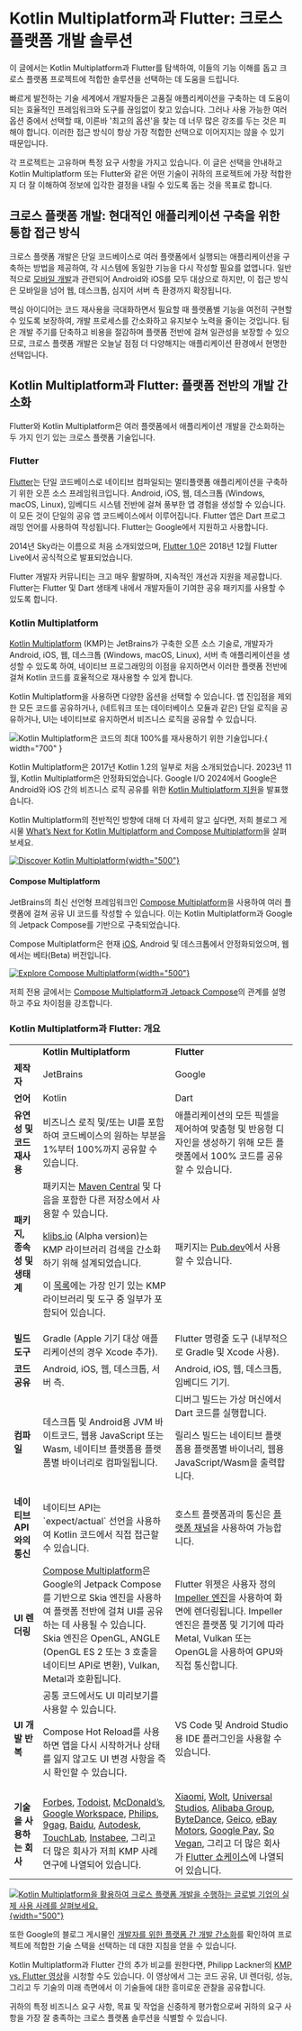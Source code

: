 # Kotlin Multiplatform과 Flutter: 크로스 플랫폼 개발 솔루션

<web-summary>이 글에서는 Kotlin Multiplatform과 Flutter를 탐색하여, 이들의 기능 이해를 돕고 크로스 플랫폼 프로젝트에 적합한 솔루션을 선택하는 데 도움을 드립니다.</web-summary> 

빠르게 발전하는 기술 세계에서 개발자들은 고품질 애플리케이션을 구축하는 데 도움이 되는 효율적인 프레임워크와 도구를 끊임없이 찾고 있습니다. 그러나 사용 가능한 여러 옵션 중에서 선택할 때, 이른바 '최고의 옵션'을 찾는 데 너무 많은 강조를 두는 것은 피해야 합니다. 이러한 접근 방식이 항상 가장 적합한 선택으로 이어지지는 않을 수 있기 때문입니다.

각 프로젝트는 고유하며 특정 요구 사항을 가지고 있습니다. 이 글은 선택을 안내하고 Kotlin Multiplatform 또는 Flutter와 같은 어떤 기술이 귀하의 프로젝트에 가장 적합한지 더 잘 이해하여 정보에 입각한 결정을 내릴 수 있도록 돕는 것을 목표로 합니다.

## 크로스 플랫폼 개발: 현대적인 애플리케이션 구축을 위한 통합 접근 방식

크로스 플랫폼 개발은 단일 코드베이스로 여러 플랫폼에서 실행되는 애플리케이션을 구축하는 방법을 제공하여, 각 시스템에 동일한 기능을 다시 작성할 필요를 없앱니다. 일반적으로 [모바일 개발](cross-platform-mobile-development.md)과 관련되어 Android와 iOS를 모두 대상으로 하지만, 이 접근 방식은 모바일을 넘어 웹, 데스크톱, 심지어 서버 측 환경까지 확장됩니다.

핵심 아이디어는 코드 재사용을 극대화하면서 필요할 때 플랫폼별 기능을 여전히 구현할 수 있도록 보장하여, 개발 프로세스를 간소화하고 유지보수 노력을 줄이는 것입니다. 팀은 개발 주기를 단축하고 비용을 절감하며 플랫폼 전반에 걸쳐 일관성을 보장할 수 있으므로, 크로스 플랫폼 개발은 오늘날 점점 더 다양해지는 애플리케이션 환경에서 현명한 선택입니다.

## Kotlin Multiplatform과 Flutter: 플랫폼 전반의 개발 간소화

Flutter와 Kotlin Multiplatform은 여러 플랫폼에서 애플리케이션 개발을 간소화하는 두 가지 인기 있는 크로스 플랫폼 기술입니다.

### Flutter

[Flutter](https://flutter.dev/)는 단일 코드베이스로 네이티브 컴파일되는 멀티플랫폼 애플리케이션을 구축하기 위한 오픈 소스 프레임워크입니다. Android, iOS, 웹, 데스크톱 (Windows, macOS, Linux), 임베디드 시스템 전반에 걸쳐 풍부한 앱 경험을 생성할 수 있습니다. 이 모든 것이 단일의 공유 앱 코드베이스에서 이루어집니다. Flutter 앱은 Dart 프로그래밍 언어를 사용하여 작성됩니다. Flutter는 Google에서 지원하고 사용합니다.

2014년 Sky라는 이름으로 처음 소개되었으며, [Flutter 1.0](https://developers.googleblog.com/en/flutter-10-googles-portable-ui-toolkit/)은 2018년 12월 Flutter Live에서 공식적으로 발표되었습니다.

Flutter 개발자 커뮤니티는 크고 매우 활발하며, 지속적인 개선과 지원을 제공합니다. Flutter는 Flutter 및 Dart 생태계 내에서 개발자들이 기여한 공유 패키지를 사용할 수 있도록 합니다.

### Kotlin Multiplatform

[Kotlin Multiplatform](https://www.jetbrains.com/kotlin-multiplatform/) (KMP)는 JetBrains가 구축한 오픈 소스 기술로, 개발자가 Android, iOS, 웹, 데스크톱 (Windows, macOS, Linux), 서버 측 애플리케이션을 생성할 수 있도록 하여, 네이티브 프로그래밍의 이점을 유지하면서 이러한 플랫폼 전반에 걸쳐 Kotlin 코드를 효율적으로 재사용할 수 있게 합니다.

Kotlin Multiplatform을 사용하면 다양한 옵션을 선택할 수 있습니다. 앱 진입점을 제외한 모든 코드를 공유하거나, (네트워크 또는 데이터베이스 모듈과 같은) 단일 로직을 공유하거나, UI는 네이티브로 유지하면서 비즈니스 로직을 공유할 수 있습니다.

![Kotlin Multiplatform은 코드의 최대 100%를 재사용하기 위한 기술입니다.](kmp-logic-and-ui.svg){ width="700" }

Kotlin Multiplatform은 2017년 Kotlin 1.2의 일부로 처음 소개되었습니다. 2023년 11월, Kotlin Multiplatform은 안정화되었습니다. Google I/O 2024에서 Google은 Android와 iOS 간의 비즈니스 로직 공유를 위한 [Kotlin Multiplatform 지원](https://android-developers.googleblog.com/2024/05/android-support-for-kotlin-multiplatform-to-share-business-logic-across-mobile-web-server-desktop.html)을 발표했습니다.

Kotlin Multiplatform의 전반적인 방향에 대해 더 자세히 알고 싶다면, 저희 블로그 게시물 [What’s Next for Kotlin Multiplatform and Compose Multiplatform](https://blog.jetbrains.com/kotlin/2025/08/kmp-roadmap-aug-2025/)을 살펴보세요.

[![Discover Kotlin Multiplatform](discover-kmp.svg){width="500"}](https://www.jetbrains.com/kotlin-multiplatform/)

#### Compose Multiplatform

JetBrains의 최신 선언형 프레임워크인 [Compose Multiplatform](https://www.jetbrains.com/compose-multiplatform/)을 사용하여 여러 플랫폼에 걸쳐 공유 UI 코드를 작성할 수 있습니다. 이는 Kotlin Multiplatform과 Google의 Jetpack Compose를 기반으로 구축되었습니다.

Compose Multiplatform은 현재 [iOS](https://blog.jetbrains.com/kotlin/2025/05/compose-multiplatform-1-8-0-released-compose-multiplatform-for-ios-is-stable-and-production-ready/), Android 및 데스크톱에서 안정화되었으며, 웹에서는 베타(Beta) 버전입니다.

[![Explore Compose Multiplatform](explore-compose.svg){width="500"}](https://www.jetbrains.com/compose-multiplatform/)

저희 전용 글에서는 [Compose Multiplatform과 Jetpack Compose](compose-multiplatform-and-jetpack-compose.md)의 관계를 설명하고 주요 차이점을 강조합니다.

### Kotlin Multiplatform과 Flutter: 개요

<table style="both">
    
<tr>
<td></td>
        <td><b>Kotlin Multiplatform</b></td>
        <td><b>Flutter</b></td>
</tr>

    
<tr>
<td><b>제작자</b></td>
        <td>JetBrains</td>
        <td>Google</td>
</tr>

    
<tr>
<td><b>언어</b></td>
        <td>Kotlin</td>
        <td>Dart</td>
</tr>

    
<tr>
<td><b>유연성 및 코드 재사용</b></td>
        <td>비즈니스 로직 및/또는 UI를 포함하여 코드베이스의 원하는 부분을 1%부터 100%까지 공유할 수 있습니다.</td>
        <td>애플리케이션의 모든 픽셀을 제어하여 맞춤형 및 반응형 디자인을 생성하기 위해 모든 플랫폼에서 100% 코드를 공유할 수 있습니다.</td>
</tr>

    
<tr>
<td><b>패키지, 종속성 및 생태계</b></td>
        <td>패키지는 <a href="https://central.sonatype.com/">Maven Central</a> 및 다음을 포함한 다른 저장소에서 사용할 수 있습니다.
            <p><a href="http://klibs.io">klibs.io</a> (Alpha version)는 KMP 라이브러리 검색을 간소화하기 위해 설계되었습니다.</p>
            <p>이 <a href="https://github.com/terrakok/kmp-awesome">목록</a>에는 가장 인기 있는 KMP 라이브러리 및 도구 중 일부가 포함되어 있습니다.</p> </td>
        <td>패키지는 <a href="https://pub.dev/">Pub.dev</a>에서 사용할 수 있습니다.</td>
</tr>

    
<tr>
<td><b>빌드 도구</b></td>
        <td>Gradle (Apple 기기 대상 애플리케이션의 경우 Xcode 추가).</td>
        <td>Flutter 명령줄 도구 (내부적으로 Gradle 및 Xcode 사용).</td>
</tr>

    
<tr>
<td><b>코드 공유</b></td>
        <td>Android, iOS, 웹, 데스크톱, 서버 측.</td>
        <td>Android, iOS, 웹, 데스크톱, 임베디드 기기.</td>
</tr>

    
<tr>
<td><b>컴파일</b></td>
        <td>데스크톱 및 Android용 JVM 바이트코드, 웹용 JavaScript 또는 Wasm, 네이티브 플랫폼용 플랫폼별 바이너리로 컴파일됩니다.</td>
        <td>디버그 빌드는 가상 머신에서 Dart 코드를 실행합니다.
        <p>릴리스 빌드는 네이티브 플랫폼용 플랫폼별 바이너리, 웹용 JavaScript/Wasm을 출력합니다.</p>
        </td>
</tr>

    
<tr>
<td><b>네이티브 API와의 통신</b></td>
        <td>네이티브 API는 <Links href="/kmp/multiplatform-expect-actual" summary="undefined">`expect/actual` 선언</Links>을 사용하여 Kotlin 코드에서 직접 접근할 수 있습니다.</td>
        <td>호스트 플랫폼과의 통신은 <a href="https://docs.flutter.dev/platform-integration/platform-channels">플랫폼 채널</a>을 사용하여 가능합니다.</td>
</tr>

    
<tr>
<td><b>UI 렌더링</b></td>
        <td><a href="https://www.jetbrains.com/compose-multiplatform/">Compose Multiplatform</a>은 Google의 Jetpack Compose를 기반으로 Skia 엔진을 사용하여 플랫폼 전반에 걸쳐 UI를 공유하는 데 사용될 수 있습니다. Skia 엔진은 OpenGL, ANGLE (OpenGL ES 2 또는 3 호출을 네이티브 API로 변환), Vulkan, Metal과 호환됩니다.</td>
        <td>Flutter 위젯은 사용자 정의 <a href="https://docs.flutter.dev/perf/impeller">Impeller 엔진</a>을 사용하여 화면에 렌더링됩니다. Impeller 엔진은 플랫폼 및 기기에 따라 Metal, Vulkan 또는 OpenGL을 사용하여 GPU와 직접 통신합니다.</td>
</tr>

    
<tr>
<td><b>UI 개발 반복</b></td>
        <td>공통 코드에서도 UI 미리보기를 사용할 수 있습니다.
        <p><Links href="/kmp/compose-hot-reload" summary="undefined">Compose Hot Reload</Links>를 사용하면 앱을 다시 시작하거나 상태를 잃지 않고도 UI 변경 사항을 즉시 확인할 수 있습니다.</p></td>
        <td>VS Code 및 Android Studio용 IDE 플러그인을 사용할 수 있습니다.</td>
</tr>

    
<tr>
<td><b>기술을 사용하는 회사</b></td>
        <td><a href="https://www.forbes.com/sites/forbes-engineering/2023/11/13/forbes-mobile-app-shifts-to-kotlin-multiplatform/">Forbes</a>, <a href="https://www.youtube.com/watch?v=z-o9MqN86eE">Todoist</a>, <a href="https://medium.com/mcdonalds-technical-blog/mobile-multiplatform-development-at-mcdonalds-3b72c8d44ebc">McDonald’s</a>, <a href="https://www.youtube.com/watch?v=5sOXv-X43vc">Google Workspace</a>, <a href="https://www.youtube.com/watch?v=hZPL8QqiLi8">Philips</a>, <a href="https://raymondctc.medium.com/adopting-kotlin-multiplatform-mobile-kmm-on-9gag-app-dfe526d9ce04">9gag</a>, <a href="https://kotlinlang.org/lp/multiplatform/case-studies/baidu">Baidu</a>, <a href="https://kotlinlang.org/lp/multiplatform/case-studies/autodesk/">Autodesk</a>, <a href="https://touchlab.co/">TouchLab</a>, <a href="https://www.youtube.com/watch?v=YsQ-2lQYQ8M">Instabee</a>, 그리고 더 많은 회사가 저희 <Links href="/kmp/case-studies" summary="undefined">KMP 사례 연구</Links>에 나열되어 있습니다.</td>
        <td><a href="https://flutter.dev/showcase/xiaomi">Xiaomi</a>, <a href="https://flutter.dev/showcase/wolt">Wolt</a>, <a href="https://flutter.dev/showcase/universal-studios">Universal Studios</a>, <a href="https://flutter.dev/showcase/alibaba-group">Alibaba Group</a>, <a href="https://flutter.dev/showcase/bytedance">ByteDance</a>, <a href="https://www.geico.com/techblog/flutter-as-the-multi-channel-ux-framework/">Geico</a>, <a href="https://flutter.dev/showcase/ebay">eBay Motors</a>, <a href="https://flutter.dev/showcase/google-pay">Google Pay</a>, <a href="https://flutter.dev/showcase/so-vegan">So Vegan</a>, 그리고 더 많은 회사가 <a href="https://flutter.dev/showcase">Flutter 쇼케이스</a>에 나열되어 있습니다.</td>
</tr>

</table>

[![Kotlin Multiplatform을 활용하여 크로스 플랫폼 개발을 수행하는 글로벌 기업의 실제 사용 사례를 살펴보세요.](kmp-use-cases-1.svg){width="500"}](https://www.jetbrains.com/help/kotlin-multiplatform-dev/case-studies.html)

또한 Google의 블로그 게시물인 [개발자를 위한 플랫폼 간 개발 간소화](https://developers.googleblog.com/en/making-development-across-platforms-easier-for-developers/)를 확인하여 프로젝트에 적합한 기술 스택을 선택하는 데 대한 지침을 얻을 수 있습니다.

Kotlin Multiplatform과 Flutter 간의 추가 비교를 원한다면, Philipp Lackner의 [KMP vs. Flutter 영상](https://www.youtube.com/watch?v=dzog64ENKG0)을 시청할 수도 있습니다. 이 영상에서 그는 코드 공유, UI 렌더링, 성능, 그리고 두 기술의 미래 측면에서 이 기술들에 대한 흥미로운 관찰을 공유합니다.

귀하의 특정 비즈니스 요구 사항, 목표 및 작업을 신중하게 평가함으로써 귀하의 요구 사항을 가장 잘 충족하는 크로스 플랫폼 솔루션을 식별할 수 있습니다.
